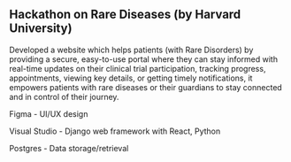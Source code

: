 Hackathon on Rare Diseases (by Harvard University)
---------------------------------------------------
Developed a website which helps patients (with Rare Disorders) by providing a secure, easy-to-use portal where they can stay informed with real-time updates on their clinical trial participation,
tracking progress, appointments, viewing key details,  or getting timely notifications, it empowers patients with rare diseases or their guardians to stay connected and in control of their journey.

Figma - UI/UX design

Visual Studio - Django web framework with React, Python

Postgres - Data storage/retrieval



